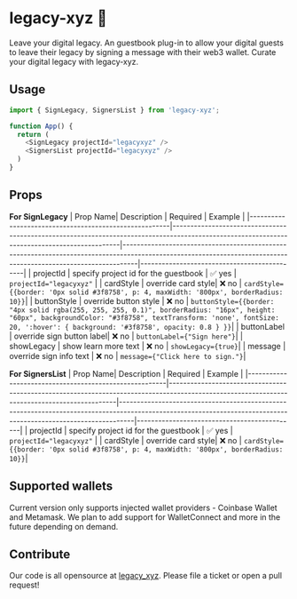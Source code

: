 # legacy-xyz 🌱
Leave your digital legacy. An guestbook plug-in to allow your digital guests to leave their legacy by signing a message with their web3 wallet. Curate your digital legacy with legacy-xyz.

## Usage
```js
import { SignLegacy, SignersList } from 'legacy-xyz';

function App() {
  return (
    <SignLegacy projectId="legacyxyz" />
    <SignersList projectId="legacyxyz" />
  )
}
```

## Props
<b>For SignLegacy</b>
| Prop Name| Description | Required | Example |
|-------------------------------------------------------|---------------------------------------------------------------------------------------------------------------------------------------------|----------------------------------------------------------------------------------------------------------------------------------------------------------------|---------------------------------------------|
| projectId          | specify project id for the guestbook | ✅ yes  | `projectId="legacyxyz"` |
| cardStyle | override card style| ❌ no  | `cardStyle={{border: '0px solid #3f8758', p: 4, maxWidth: '800px', borderRadius: 10}}`|
| buttonStyle | override button style | ❌ no  | `buttonStyle={{border: "4px solid rgba(255, 255, 255, 0.1)", borderRadius: "16px", height: "60px", backgroundColor: "#3f8758", textTransform: 'none', fontSize: 20, ':hover': { background: '#3f8758', opacity: 0.8 } }}`|
| buttonLabel | override sign button label| ❌ no  | `buttonLabel={"Sign here"}`|
| showLegacy | show learn more text | ❌ no  | `showLegacy={true}`|
| message | override sign info text | ❌ no  | `message={"Click here to sign."}`|

<b>For SignersList</b>
| Prop Name| Description | Required | Example |
|-------------------------------------------------------|---------------------------------------------------------------------------------------------------------------------------------------------|----------------------------------------------------------------------------------------------------------------------------------------------------------------|---------------------------------------------|
| projectId          | specify project id for the guestbook | ✅ yes  | `projectId="legacyxyz"` |
| cardStyle | override card style| ❌ no  | `cardStyle={{border: '0px solid #3f8758', p: 4, maxWidth: '800px', borderRadius: 10}}`|

## Supported wallets
Current version only supports injected wallet providers - Coinbase Wallet and Metamask. We plan to add support for WalletConnect and more in the future depending on demand.

## Contribute
Our code is all opensource at [legacy_xyz](https://github.com/straightupjac/legacy_xyz). Please file a ticket or open a pull request!